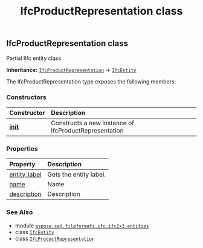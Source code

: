 ﻿---
title: IfcProductRepresentation class
second_title: Aspose.CAD for Python via .NET API References
description: 
type: docs
weight: 3880
url: /aspose.cad.fileformats.ifc.ifc2x3.entities/ifcproductrepresentation/
is_root: false
---

## IfcProductRepresentation class

Partial IIfc entity class



**Inheritance:** [`IfcProductRepresentation`](/cad/python-net/aspose.cad.fileformats.ifc.ifc2x3.entities/ifcproductrepresentation) → 
[`IfcEntity`](/cad/python-net/aspose.cad.fileformats.ifc/ifcentity)



The IfcProductRepresentation type exposes the following members:

### Constructors
| Constructor | Description |
| :- | :- |
| [__init__](/cad/python-net/aspose.cad.fileformats.ifc.ifc2x3.entities/ifcproductrepresentation/__init__/#) | Constructs a new instance of IfcProductRepresentation |


### Properties
| Property | Description |
| :- | :- |
| [entity_label](/cad/python-net/aspose.cad.fileformats.ifc.ifc2x3.entities/ifcproductrepresentation/entity_label) | Gets the entity label. |
| [name](/cad/python-net/aspose.cad.fileformats.ifc.ifc2x3.entities/ifcproductrepresentation/name) | Name |
| [description](/cad/python-net/aspose.cad.fileformats.ifc.ifc2x3.entities/ifcproductrepresentation/description) | Description |



### See Also
* module [`aspose.cad.fileformats.ifc.ifc2x3.entities`](..)
* class [`IfcEntity`](/cad/python-net/aspose.cad.fileformats.ifc/ifcentity)
* class [`IfcProductRepresentation`](/cad/python-net/aspose.cad.fileformats.ifc.ifc2x3.entities/ifcproductrepresentation)
